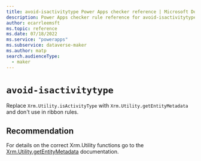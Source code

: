 ```yaml
---
title: avoid-isactivitytype Power Apps checker reference | Microsoft Docs
description: Power Apps checker rule reference for avoid-isactivitytype.
author: ecarrleemsft
ms.topic: reference
ms.date: 07/18/2022
ms.service: "powerapps"
ms.subservice: dataverse-maker
ms.author: matp
search.audienceType: 
  - maker
---
```

# `avoid-isactivitytype`

Replace `Xrm.Utility.isActivityType` with `Xrm.Utility.getEntityMetadata` and don't use in ribbon rules.

## Recommendation

For details on the correct Xrm.Utility functions go to the [Xrm.Utility.getEntityMetadata](/powerapps/developer/model-driven-apps/clientapi/reference/xrm-utility/getentitymetadata) documentation. 
